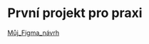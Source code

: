 # První projekt pro praxi

[Můj_Figma_návrh](https://www.figma.com/file/qz9FjbVt0SCEm67zOqewTU/L3---4P-projekt-(Copy)?node-id=0%3A1&t=M6SiMbcbOvYWnpWL-1)
